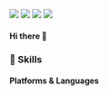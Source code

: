 <a href="mailto:mingyu6952@gmail.com" target="_blank"><img src="https://img.shields.io/badge/mingyu6952@gmail.com-cd5c5c?style=flat-square&logo=gmail&logoColor=white"/></a>
<a href="https://mingyu6952.tistory.com/" target="_blank"><img src="https://img.shields.io/badge/Blog-2f4f4f?style=flat-square&logo=Tistory&logoColor=white"/></a>
<a href="https://www.instagram.com/m_gyu_519/" target="_blank"><img src="https://img.shields.io/badge/Instagram-ff1493?style=flat-square&logo=Instagram&logoColor=white"/></a>
<a href="https://www.facebook.com/profile.php?id=100007454625023/" target="_blank"><img src="https://img.shields.io/badge/Facebook-blue?style=flat-square&logo=Facebook&logoColor=white"/></a>

#### Hi there 👋

### 💪 Skills
#### Platforms & Languages


<!--
**Mingyu-Potato/Mingyu-Potato** is a ✨ _special_ ✨ repository because its `README.md` (this file) appears on your GitHub profile.

Here are some ideas to get you started:

- 🔭 I’m currently working on ...
- 🌱 I’m currently learning ...
- 👯 I’m looking to collaborate on ...
- 🤔 I’m looking for help with ...
- 💬 Ask me about ...
- 📫 How to reach me: ...
- 😄 Pronouns: ...
- ⚡ Fun fact: ...
-->
